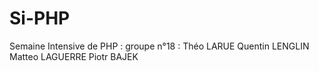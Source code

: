 # Si-PHP
Semaine Intensive de PHP : 
groupe n°18 :
  Théo LARUE
  Quentin LENGLIN
  Matteo LAGUERRE
  Piotr BAJEK
